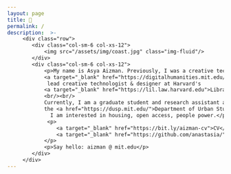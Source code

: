 ```yaml
---
layout: page
title: 👋
permalink: /
description:  >-
     <div class="row">
        <div class="col-sm-6 col-xs-12">
            <img src="/assets/img/coast.jpg" class="img-fluid"/>
        </div>
        <div class="col-sm-6 col-xs-12">
            <p>My name is Asya Aizman. Previously, I was a creative technologist & visiting researcher at MIT's 
            <a target="_blank" href="https://digitalhumanities.mit.edu/">Digital Humanities Lab</a>. Before that, I was the
             lead creative technologist & designer at Harvard's 
            <a target="_blank" href="https://lil.law.harvard.edu">Library Innovation Lab</a>. 
            <br/><br/>
            Currently, I am a graduate student and research assistant at 
            the <a href="https://dusp.mit.edu/">Department of Urban Studies and Planning</a> at MIT.
              I am interested in housing, open access, people power.</p>
             <p>
                <a target="_blank" href="https://bit.ly/aizman-cv">CV</a>,
                <a target="_blank" href="https://github.com/anastasia/">code</a>
            </p>
            <p>Say hello: aizman @ mit.edu</p>
        </div>
     </div>
---
```

